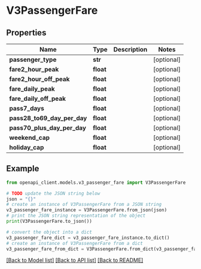 # V3PassengerFare


## Properties

Name | Type | Description | Notes
------------ | ------------- | ------------- | -------------
**passenger_type** | **str** |  | [optional] 
**fare2_hour_peak** | **float** |  | [optional] 
**fare2_hour_off_peak** | **float** |  | [optional] 
**fare_daily_peak** | **float** |  | [optional] 
**fare_daily_off_peak** | **float** |  | [optional] 
**pass7_days** | **float** |  | [optional] 
**pass28_to69_day_per_day** | **float** |  | [optional] 
**pass70_plus_day_per_day** | **float** |  | [optional] 
**weekend_cap** | **float** |  | [optional] 
**holiday_cap** | **float** |  | [optional] 

## Example

```python
from openapi_client.models.v3_passenger_fare import V3PassengerFare

# TODO update the JSON string below
json = "{}"
# create an instance of V3PassengerFare from a JSON string
v3_passenger_fare_instance = V3PassengerFare.from_json(json)
# print the JSON string representation of the object
print(V3PassengerFare.to_json())

# convert the object into a dict
v3_passenger_fare_dict = v3_passenger_fare_instance.to_dict()
# create an instance of V3PassengerFare from a dict
v3_passenger_fare_from_dict = V3PassengerFare.from_dict(v3_passenger_fare_dict)
```
[[Back to Model list]](../README.md#documentation-for-models) [[Back to API list]](../README.md#documentation-for-api-endpoints) [[Back to README]](../README.md)


